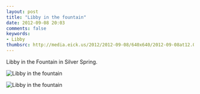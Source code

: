 ```yaml
---
layout: post
title: "Libby in the fountain"
date: 2012-09-08 20:03
comments: false
keywords: 
- Libby
thumbsrc: http://media.eick.us/2012/2012-09-08/640x640/2012-09-08at12.05.58.jpg
---
```

Libby in the Fountain in Silver Spring.

![Libby in the fountain](http://media.eick.us/media/photographs/2012/2012-09-08/2012-09-08at12.06.05.jpg)


![Libby in the fountain](http://media.eick.us/media/photographs/2012/2012-09-08/2012-09-08at12.05.58.jpg)

